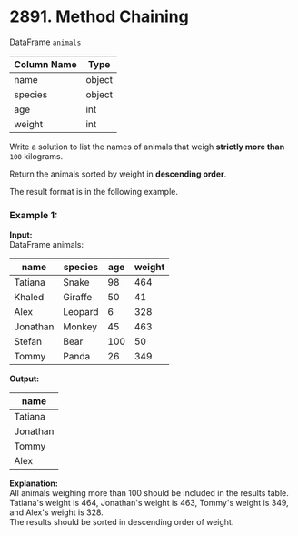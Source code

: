 # 2891. Method Chaining

DataFrame `animals`

| Column Name | Type   |
|-------------|--------|
| name        | object |
| species     | object |
| age         | int    |
| weight      | int    |

Write a solution to list the names of animals that weigh **strictly more than** `100` kilograms.

Return the animals sorted by weight in **descending order**.

The result format is in the following example.

### Example 1:
**Input:**  
DataFrame animals:

| name     | species | age | weight |
|----------|---------|-----|--------|
| Tatiana  | Snake   | 98  | 464    |
| Khaled   | Giraffe | 50  | 41     |
| Alex     | Leopard | 6   | 328    |
| Jonathan | Monkey  | 45  | 463    |
| Stefan   | Bear    | 100 | 50     |
| Tommy    | Panda   | 26  | 349    |

**Output:** 

| name     |
|----------|
| Tatiana  |
| Jonathan |
| Tommy    |
| Alex     |

**Explanation:**   
All animals weighing more than 100 should be included in the results table.  
Tatiana's weight is 464, Jonathan's weight is 463, Tommy's weight is 349, and Alex's weight is 328.  
The results should be sorted in descending order of weight.